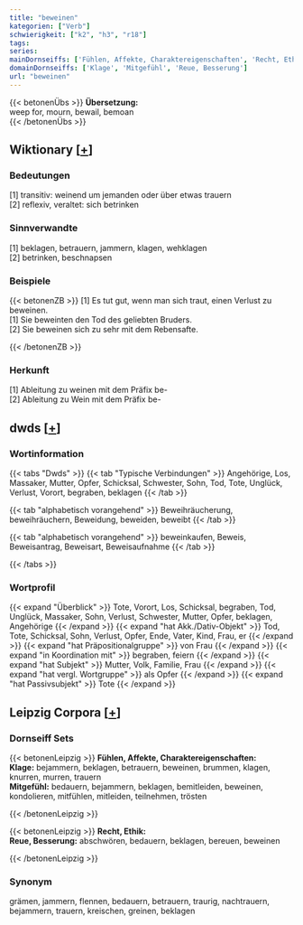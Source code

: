 ```yaml
---
title: "beweinen"
kategorien: ["Verb"]
schwierigkeit: ["k2", "h3", "r18"]
tags:
series:
mainDornseiffs: ['Fühlen, Affekte, Charaktereigenschaften', 'Recht, Ethik']
domainDornseiffs: ['Klage', 'Mitgefühl', 'Reue, Besserung']
url: "beweinen"
---
```


{{< betonenÜbs >}}
**Übersetzung:**  
weep for, mourn, bewail, bemoan  
{{< /betonenÜbs >}}

## Wiktionary [[+](https://de.wiktionary.org/wiki/beweinen)]

### Bedeutungen
[1] transitiv: weinend um jemanden oder über etwas trauern  
[2] reflexiv, veraltet: sich betrinken  

### Sinnverwandte
[1] beklagen, betrauern, jammern, klagen, wehklagen  
[2] betrinken, beschnapsen  

### Beispiele
{{< betonenZB >}}
[1] Es tut gut, wenn man sich traut, einen Verlust zu beweinen.  
[1] Sie beweinten den Tod des geliebten Bruders.  
[2] Sie beweinen sich zu sehr mit dem Rebensafte.  

{{< /betonenZB >}}
### Herkunft
[1] Ableitung zu weinen mit dem Präfix be-  
[2] Ableitung zu Wein mit dem Präfix be-  



## dwds [[+](https://www.dwds.de/wb/beweinen)]

### Wortinformation
{{< tabs "Dwds" >}}
{{< tab "Typische Verbindungen" >}}
Angehörige, Los, Massaker, Mutter, Opfer, Schicksal, Schwester, Sohn, Tod, Tote, Unglück, Verlust, Vorort, begraben, beklagen
{{< /tab >}}

{{< tab "alphabetisch vorangehend" >}}
Beweihräucherung, beweihräuchern, Beweidung, beweiden, beweibt
{{< /tab >}}

{{< tab "alphabetisch vorangehend" >}}
beweinkaufen, Beweis, Beweisantrag, Beweisart, Beweisaufnahme
{{< /tab >}}

{{< /tabs >}}

### Wortprofil
{{< expand "Überblick" >}} Tote, Vorort, Los, Schicksal, begraben, Tod, Unglück, Massaker, Sohn, Verlust, Schwester, Mutter, Opfer, beklagen, Angehörige {{< /expand >}}
{{< expand "hat Akk./Dativ-Objekt" >}} Tod, Tote, Schicksal, Sohn, Verlust, Opfer, Ende, Vater, Kind, Frau, er {{< /expand >}}
{{< expand "hat Präpositionalgruppe" >}} von Frau {{< /expand >}}
{{< expand "in Koordination mit" >}} begraben, feiern {{< /expand >}}
{{< expand "hat Subjekt" >}} Mutter, Volk, Familie, Frau {{< /expand >}}
{{< expand "hat vergl. Wortgruppe" >}} als Opfer {{< /expand >}}
{{< expand "hat Passivsubjekt" >}} Tote {{< /expand >}}

## Leipzig Corpora [[+](https://corpora.uni-leipzig.de/en/res?word=beweinen&corpusId=deu_newscrawl-public_2018)]

### Dornseiff Sets
{{< betonenLeipzig >}}
**Fühlen, Affekte, Charaktereigenschaften:**  
**Klage:** bejammern, beklagen, betrauern, beweinen, brummen, klagen, knurren, murren, trauern  
**Mitgefühl:** bedauern, bejammern, beklagen, bemitleiden, beweinen, kondolieren, mitfühlen, mitleiden, teilnehmen, trösten  

{{< /betonenLeipzig >}}


{{< betonenLeipzig >}}
**Recht, Ethik:**  
**Reue, Besserung:** abschwören, bedauern, beklagen, bereuen, beweinen  

{{< /betonenLeipzig >}}

### Synonym
grämen, jammern, flennen, bedauern, betrauern, traurig, nachtrauern, bejammern, trauern, kreischen, greinen, beklagen

